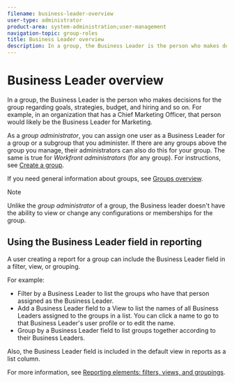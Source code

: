 ```yaml
---
filename: business-leader-overview
user-type: administrator
product-area: system-administration;user-management
navigation-topic: group-roles
title: Business Leader overview
description: In a group, the Business Leader is the person who makes decisions for the group regarding goals, strategies, budget, and hiring and so on. For example, in an organization that has a Chief Marketing Officer, that person would likely be the Business Leader for Marketing.
---
```


# Business Leader overview

In a group, the Business Leader is the person who makes decisions for the group regarding goals, strategies, budget, and hiring and so on. For example, in an organization that has a Chief Marketing Officer, that person would likely be the Business Leader for Marketing.

As a *group administrator*, you can assign one user as a Business Leader for a group or a subgroup that you administer. If there are any groups above the group you manage, their administrators can also do this for your group. The same is true for *Workfront administrators* (for any group). For instructions, see [Create a group](../../../administration-and-setup/manage-groups/create-and-manage-groups/create-a-group.md).

If you need general information about groups, see [Groups overview](../../../administration-and-setup/manage-groups/groups-overview/groups.md).

>[!NOTE]
>
>Unlike the *group administrator* of a group, the Business leader doesn't have the ability to view or change any configurations or memberships for the group.

## Using the Business Leader field in reporting

A user creating a report for a group can include the Business Leader field in a filter, view, or grouping.

For example:

* Filter by a Business Leader to list the groups who have that person assigned as the Business Leader.
* Add a Business Leader field to a View to list the names of all Business Leaders assigned to the groups in a list. You can click a name to go to that Business Leader's user profile or to edit the name.
* Group by a Business Leader field to list groups together according to their Business Leaders.

Also, the Business Leader field is included in the default view in reports as a list column.

For more information, see [Reporting elements: filters, views, and groupings](../../../reports-and-dashboards/reports/reporting-elements/reporting-elements-filters-views-groupings.md).
